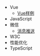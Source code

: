 * Vue
    * [Vue样例](vue/guide)
* JavaScript
* 微信
    * [消息推送](wechat/message-push-notification/index)
* W3C
* 性能优化
* TypeScript

